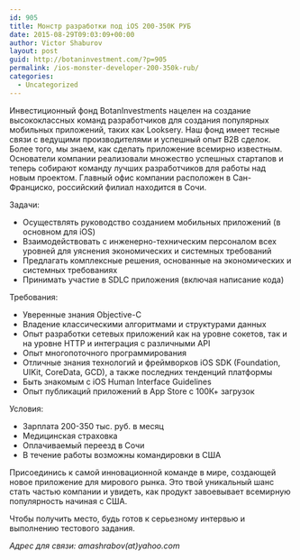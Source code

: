```yaml
---
id: 905
title: Монстр разработки под iOS 200-350K РУБ
date: 2015-08-29T09:03:09+00:00
author: Victor Shaburov
layout: post
guid: http://botaninvestment.com/?p=905
permalink: /ios-monster-developer-200-350k-rub/
categories:
  - Uncategorized
---
```

Инвестиционный фонд BotanInvestments нацелен на создание высококлассных команд разработчиков для создания популярных мобильных приложений, таких как Looksery. Наш фонд имеет тесные связи с ведущими производителями и успешный опыт В2В сделок. Более того, мы знаем, как сделать приложение всемирно известным. Основатели компании реализовали множество успешных стартапов и теперь собирают команду лучших разработчиков для работы над новым проектом. Главный офис компании расположен в Сан-Франциско, российский филиал находится в Сочи.

Задачи:

  * Осуществлять руководство созданием мобильных приложений (в основном для iOS)
  * Взаимодействовать с инженерно-техническим персоналом всех уровней для уяснения экономических и системных требований
  * Предлагать комплексные решения, основанные на экономических и системных требованиях
  * Принимать участие в SDLC приложения (включая написание кода)

<!--more-->

Требования:

  * Уверенные знания Objective-C
  * Владение классическими алгоритмами и структурами данных
  * Опыт разработки сетевых приложений как на уровне сокетов, так и на уровне HTTP и интеграция с различными API
  * Опыт многопоточного программирования
  * Отличные знания технологий и фреймворков iOS SDK (Foundation, UIKit, CoreData, GCD), а также последних тенденций платформы
  * Быть знакомым с iOS Human Interface Guidelines
  * Опыт публикаций приложений в App Store с 100К+ загрузок

Условия:

  * Зарплата 200-350 тыс. руб. в месяц
  * Медицинская страховка
  * Оплачиваемый переезд в Сочи
  * В течение работы возможны командировки в США

Присоединись к самой инновационной команде в мире, создающей новое приложение для мирового рынка. Это твой уникальный шанс стать частью компании и увидеть, как продукт завоевывает всемирную популярность начиная с США.

Чтобы получить место, будь готов к серьезному интервью и выполнению тестового задания.

_Адрес для связи: amashrabov(at)yahoo.com_
